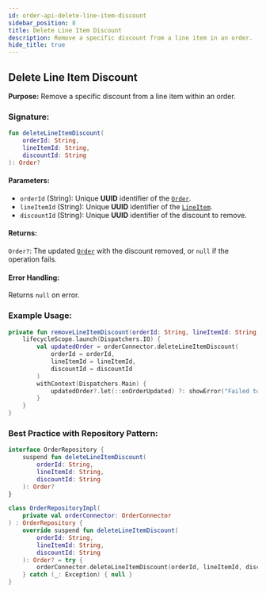 ```yaml
---
id: order-api-delete-line-item-discount
sidebar_position: 8
title: Delete Line Item Discount
description: Remove a specific discount from a line item in an order.
hide_title: true
---
```


## Delete Line Item Discount

**Purpose:** Remove a specific discount from a line item within an order.

### Signature:

```kotlin
fun deleteLineItemDiscount(
    orderId: String,
    lineItemId: String,
    discountId: String
): Order?
```

#### Parameters:
- `orderId` (String): Unique **UUID** identifier of the [`Order`](../models/models-order#order).
- `lineItemId` (String): Unique **UUID** identifier of the [`LineItem`](../models/models-order#lineitem).
- `discountId` (String): Unique **UUID** identifier of the discount to remove.

#### Returns:
`Order?`: The updated [`Order`](../models/models-order#order) with the discount removed, or `null` if the operation fails.

#### Error Handling:
Returns `null` on error.

### Example Usage:
```kotlin
private fun removeLineItemDiscount(orderId: String, lineItemId: String, discountId: String) {
    lifecycleScope.launch(Dispatchers.IO) {
        val updatedOrder = orderConnector.deleteLineItemDiscount(
            orderId = orderId,
            lineItemId = lineItemId,
            discountId = discountId
        )
        withContext(Dispatchers.Main) {
            updatedOrder?.let(::onOrderUpdated) ?: showError("Failed to remove discount")
        }
    }
}
```

### Best Practice with Repository Pattern:
```kotlin
interface OrderRepository {
    suspend fun deleteLineItemDiscount(
        orderId: String,
        lineItemId: String,
        discountId: String
    ): Order?
}

class OrderRepositoryImpl(
    private val orderConnector: OrderConnector
) : OrderRepository {
    override suspend fun deleteLineItemDiscount(
        orderId: String,
        lineItemId: String,
        discountId: String
    ): Order? = try {
        orderConnector.deleteLineItemDiscount(orderId, lineItemId, discountId)
    } catch (_: Exception) { null }
}
```